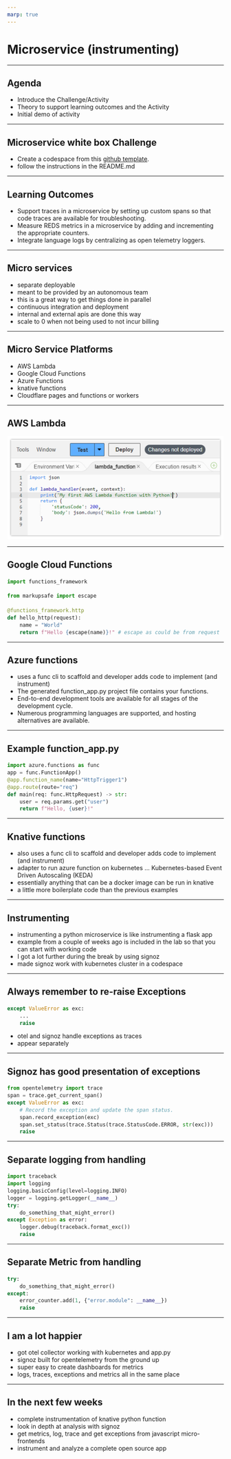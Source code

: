 ```yaml
---
marp: true
---
```

# Microservice (instrumenting)
---
## Agenda

- Introduce the Challenge/Activity
- Theory to support learning outcomes and the Activity
- Initial demo of activity
---
## Microservice white box Challenge

- Create a codespace from this [github template](https://github.com/rhildred/INFO8985_microservice_instrumentation
).
- follow the instructions in the README.md
---
## Learning Outcomes

- Support traces in a microservice by setting up custom spans so that code traces are available for troubleshooting.
- Measure REDS metrics in a microservice by adding and incrementing the appropriate counters.
- Integrate language logs by centralizing as open telemetry loggers.
---
## Micro services

- separate deployable
- meant to be provided by an autonomous team
- this is a great way to get things done in parallel
- continuous integration and deployment
- internal and external apis are done this way
- scale to 0 when not being used to not incur billing
---
## Micro Service Platforms

- AWS Lambda
- Google Cloud Functions
- Azure Functions
- knative functions
- Cloudflare pages and functions or workers

---
## AWS Lambda

![python code](images/Python-code-aws-lambda.png)

---
## Google Cloud Functions

```python
import functions_framework

from markupsafe import escape

@functions_framework.http
def hello_http(request):
    name = "World"
    return f"Hello {escape(name)}!" # escape as could be from request

```
---
## Azure functions

- uses a func cli to scaffold and developer adds code to implement (and instrument)
- The generated function_app.py project file contains your functions.
- End-to-end development tools are available for all stages of the development cycle.
- Numerous programming languages are supported, and hosting alternatives are available.
---
## Example function_app.py

```python
import azure.functions as func
app = func.FunctionApp()
@app.function_name(name="HttpTrigger1")
@app.route(route="req")
def main(req: func.HttpRequest) -> str:
    user = req.params.get("user")
    return f"Hello, {user}!"
```

---
## Knative functions

- also uses a func cli to scaffold and developer adds code to implement (and instrument)
- adapter to run azure function on kubernetes ... Kubernetes-based Event Driven Autoscaling (KEDA)
- essentially anything that can be a docker image can be run in knative
- a little more boilerplate code than the previous examples
---
## Instrumenting

- instrumenting a python microservice is like instrumenting a flask app
- example from a couple of weeks ago is included in the lab so that you can start with working code
- I got a lot further during the break by using signoz
- made signoz work with kubernetes cluster in a codespace
---
## Always remember to re-raise Exceptions

```python
except ValueError as exc:
    ...
    raise
```

- otel and signoz handle exceptions as traces
- appear separately

---
## Signoz has good presentation of exceptions

```python
from opentelemetry import trace
span = trace.get_current_span()
except ValueError as exc:
    # Record the exception and update the span status.
    span.record_exception(exc)
    span.set_status(trace.Status(trace.StatusCode.ERROR, str(exc)))
    raise
```
---
## Separate logging from handling

```python
import traceback
import logging
logging.basicConfig(level=logging.INFO)
logger = logging.getLogger(__name__)
try:
    do_something_that_might_error()
except Exception as error:
    logger.debug(traceback.format_exc())
    raise
```
---
## Separate Metric from handling

```python
try:
    do_something_that_might_error()
except:
    error_counter.add(1, {"error.module": __name__})
    raise
```
---
## I am a lot happier

- got otel collector working with kubernetes and app.py
- signoz built for opentelemetry from the ground up
- super easy to create dashboards for metrics
- logs, traces, exceptions and metrics all in the same place
---
## In the next few weeks

- complete instrumentation of knative python function
- look in depth at analysis with signoz
- get metrics, log, trace and get exceptions from javascript micro-frontends
- instrument and analyze a complete open source app

